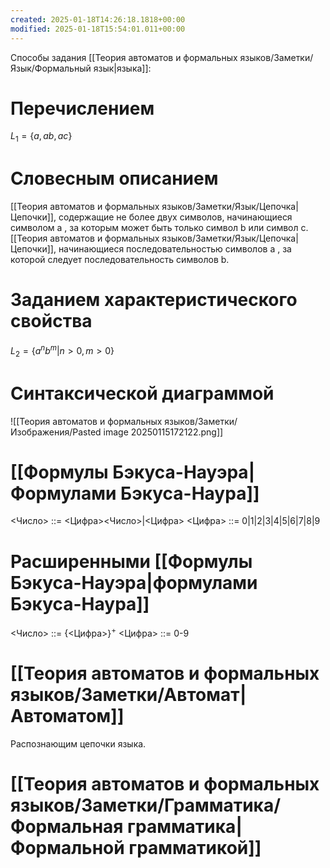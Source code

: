 ```yaml
---
created: 2025-01-18T14:26:18.1818+00:00
modified: 2025-01-18T15:54:01.011+00:00
---
```


Способы задания [[Теория автоматов и формальных языков/Заметки/Язык/Формальный язык|языка]]:
# Перечислением
$L_1 = \{a, ab, ac\}$
# Словесным описанием 
[[Теория автоматов и формальных языков/Заметки/Язык/Цепочка|Цепочки]], содержащие не более двух символов, начинающиеся символом a , за которым может быть только символ b или символ c. 
[[Теория автоматов и формальных языков/Заметки/Язык/Цепочка|Цепочки]], начинающиеся последовательностью символов a , за которой следует последовательность символов b.
# Заданием характеристического свойства
$L_2=\{a^nb^m|n>0,m>0\}$
# Синтаксической диаграммой
![[Теория автоматов и формальных языков/Заметки/Изображения/Pasted image 20250115172122.png]]
# [[Формулы Бэкуса-Науэра|Формулами Бэкуса-Наура]]
<Число> ::= <Цифра><Число>|<Цифра>
<Цифра> ::= 0|1|2|3|4|5|6|7|8|9

# Расширенными [[Формулы Бэкуса-Науэра|формулами Бэкуса-Наура]]
<Число> ::= $\{$<Цифра>$\}^+$
<Цифра> ::= 0-9
# [[Теория автоматов и формальных языков/Заметки/Автомат|Автоматом]]
Распознающим цепочки языка.
# [[Теория автоматов и формальных языков/Заметки/Грамматика/Формальная грамматика|Формальной грамматикой]]